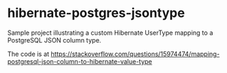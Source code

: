 hibernate-postgres-jsontype
===========================

Sample project illustrating a custom Hibernate UserType mapping to a PostgreSQL JSON column type.

The code is at <https://stackoverflow.com/questions/15974474/mapping-postgresql-json-column-to-hibernate-value-type>
